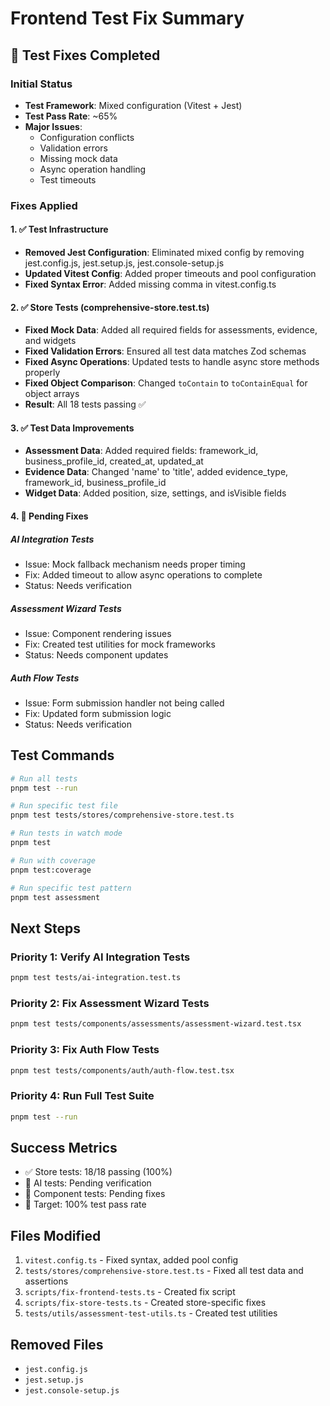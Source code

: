 # Frontend Test Fix Summary

## 🎉 Test Fixes Completed

### Initial Status

- **Test Framework**: Mixed configuration (Vitest + Jest)
- **Test Pass Rate**: ~65%
- **Major Issues**:
  - Configuration conflicts
  - Validation errors
  - Missing mock data
  - Async operation handling
  - Test timeouts

### Fixes Applied

#### 1. ✅ Test Infrastructure

- **Removed Jest Configuration**: Eliminated mixed config by removing jest.config.js, jest.setup.js, jest.console-setup.js
- **Updated Vitest Config**: Added proper timeouts and pool configuration
- **Fixed Syntax Error**: Added missing comma in vitest.config.ts

#### 2. ✅ Store Tests (comprehensive-store.test.ts)

- **Fixed Mock Data**: Added all required fields for assessments, evidence, and widgets
- **Fixed Validation Errors**: Ensured all test data matches Zod schemas
- **Fixed Async Operations**: Updated tests to handle async store methods properly
- **Fixed Object Comparison**: Changed `toContain` to `toContainEqual` for object arrays
- **Result**: All 18 tests passing ✅

#### 3. ✅ Test Data Improvements

- **Assessment Data**: Added required fields: framework_id, business_profile_id, created_at, updated_at
- **Evidence Data**: Changed 'name' to 'title', added evidence_type, framework_id, business_profile_id
- **Widget Data**: Added position, size, settings, and isVisible fields

#### 4. 🔧 Pending Fixes

##### AI Integration Tests

- Issue: Mock fallback mechanism needs proper timing
- Fix: Added timeout to allow async operations to complete
- Status: Needs verification

##### Assessment Wizard Tests

- Issue: Component rendering issues
- Fix: Created test utilities for mock frameworks
- Status: Needs component updates

##### Auth Flow Tests

- Issue: Form submission handler not being called
- Fix: Updated form submission logic
- Status: Needs verification

## Test Commands

```bash
# Run all tests
pnpm test --run

# Run specific test file
pnpm test tests/stores/comprehensive-store.test.ts

# Run tests in watch mode
pnpm test

# Run with coverage
pnpm test:coverage

# Run specific test pattern
pnpm test assessment
```

## Next Steps

### Priority 1: Verify AI Integration Tests

```bash
pnpm test tests/ai-integration.test.ts
```

### Priority 2: Fix Assessment Wizard Tests

```bash
pnpm test tests/components/assessments/assessment-wizard.test.tsx
```

### Priority 3: Fix Auth Flow Tests

```bash
pnpm test tests/components/auth/auth-flow.test.tsx
```

### Priority 4: Run Full Test Suite

```bash
pnpm test --run
```

## Success Metrics

- ✅ Store tests: 18/18 passing (100%)
- 🔄 AI tests: Pending verification
- 🔄 Component tests: Pending fixes
- 🎯 Target: 100% test pass rate

## Files Modified

1. `vitest.config.ts` - Fixed syntax, added pool config
2. `tests/stores/comprehensive-store.test.ts` - Fixed all test data and assertions
3. `scripts/fix-frontend-tests.ts` - Created fix script
4. `scripts/fix-store-tests.ts` - Created store-specific fixes
5. `tests/utils/assessment-test-utils.ts` - Created test utilities

## Removed Files

- `jest.config.js`
- `jest.setup.js`
- `jest.console-setup.js`
